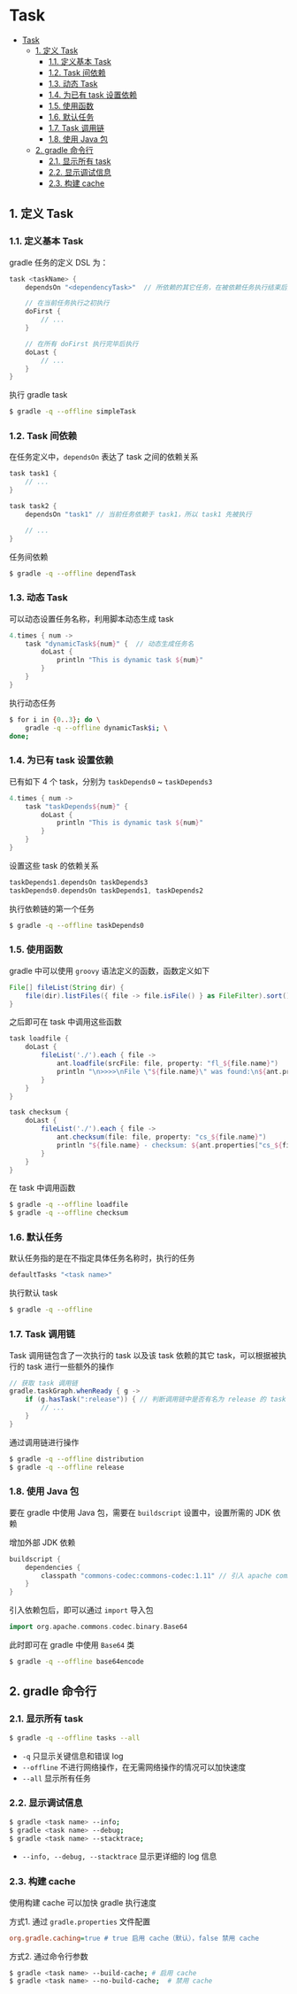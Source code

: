 # Task

- [Task](#task)
  - [1. 定义 Task](#1-定义-task)
    - [1.1. 定义基本 Task](#11-定义基本-task)
    - [1.2. Task 间依赖](#12-task-间依赖)
    - [1.3. 动态 Task](#13-动态-task)
    - [1.4. 为已有 task 设置依赖](#14-为已有-task-设置依赖)
    - [1.5. 使用函数](#15-使用函数)
    - [1.6. 默认任务](#16-默认任务)
    - [1.7. Task 调用链](#17-task-调用链)
    - [1.8. 使用 Java 包](#18-使用-java-包)
  - [2. gradle 命令行](#2-gradle-命令行)
    - [2.1. 显示所有 task](#21-显示所有-task)
    - [2.2. 显示调试信息](#22-显示调试信息)
    - [2.3. 构建 cache](#23-构建-cache)

## 1. 定义 Task

### 1.1. 定义基本 Task

gradle 任务的定义 DSL 为：

```groovy
task <taskName> {
    dependsOn "<dependencyTask>"  // 所依赖的其它任务，在被依赖任务执行结束后执行

    // 在当前任务执行之初执行
    doFirst {
        // ...
    }

    // 在所有 doFirst 执行完毕后执行
    doLast {
        // ...
    }
}
```

执行 gradle task

```bash
$ gradle -q --offline simpleTask
```

### 1.2. Task 间依赖

在任务定义中，`dependsOn` 表达了 task 之间的依赖关系

```groovy
task task1 {
    // ...
}

task task2 {
    dependsOn "task1" // 当前任务依赖于 task1，所以 task1 先被执行

    // ...
}
```

任务间依赖

```bash
$ gradle -q --offline dependTask
```

### 1.3. 动态 Task

可以动态设置任务名称，利用脚本动态生成 task

```groovy
4.times { num ->
    task "dynamicTask${num}" {  // 动态生成任务名
        doLast {
            println "This is dynamic task ${num}"
        }
    }
}
```

执行动态任务

```bash
$ for i in {0..3}; do \
    gradle -q --offline dynamicTask$i; \
done;
```

### 1.4. 为已有 task 设置依赖

已有如下 4 个 task，分别为 `taskDepends0` ~ `taskDepends3`

```groovy
4.times { num ->
    task "taskDepends${num}" {
        doLast {
            println "This is dynamic task ${num}"
        }
    }
}
```

设置这些 task 的依赖关系

```groovy
taskDepends1.dependsOn taskDepends3
taskDepends0.dependsOn taskDepends1, taskDepends2
```

执行依赖链的第一个任务

```bash
$ gradle -q --offline taskDepends0
```

### 1.5. 使用函数

gradle 中可以使用 `groovy` 语法定义的函数，函数定义如下

```groovy
File[] fileList(String dir) {
    file(dir).listFiles({ file -> file.isFile() } as FileFilter).sort()
}
```

之后即可在 task 中调用这些函数

```groovy
task loadfile {
    doLast {
        fileList('./').each { file ->
            ant.loadfile(srcFile: file, property: "fl_${file.name}")
            println "\n>>>>\nFile \"${file.name}\" was found:\n${ant.properties["fl_${file.name}"].substring(0, 50)}...\n<<<<"
        }
    }
}

task checksum {
    doLast {
        fileList('./').each { file ->
            ant.checksum(file: file, property: "cs_${file.name}")
            println "${file.name} - checksum: ${ant.properties["cs_${file.name}"]}"
        }
    }
}
```

在 task 中调用函数

```bash
$ gradle -q --offline loadfile
$ gradle -q --offline checksum
```

### 1.6. 默认任务

默认任务指的是在不指定具体任务名称时，执行的任务

```groovy
defaultTasks "<task name>"
```

执行默认 task

```bash
$ gradle -q --offline
```

### 1.7. Task 调用链

Task 调用链包含了一次执行的 task 以及该 task 依赖的其它 task，可以根据被执行的 task 进行一些额外的操作

```groovy
// 获取 task 调用链
gradle.taskGraph.whenReady { g ->
    if (g.hasTask(":release")) { // 判断调用链中是否有名为 release 的 task
        // ...
    }
}
```

通过调用链进行操作

```bash
$ gradle -q --offline distribution
$ gradle -q --offline release
```

### 1.8. 使用 Java 包

要在 gradle 中使用 Java 包，需要在 `buildscript` 设置中，设置所需的 JDK 依赖

增加外部 JDK 依赖

```groovy
buildscript {
    dependencies {
        classpath "commons-codec:commons-codec:1.11" // 引入 apache common codec 包
    }
}
```

引入依赖包后，即可以通过 `import` 导入包

```groovy
import org.apache.commons.codec.binary.Base64
```

此时即可在 gradle 中使用 `Base64` 类

```bash
$ gradle -q --offline base64encode
```

## 2. gradle 命令行

### 2.1. 显示所有 task

```bash
$ gradle -q --offline tasks --all
```

- `-q` 只显示关键信息和错误 log
- `--offline` 不进行网络操作，在无需网络操作的情况可以加快速度
- `--all` 显示所有任务

### 2.2. 显示调试信息

```bash
$ gradle <task name> --info;
$ gradle <task name> --debug;
$ gradle <task name> --stacktrace;
```

- `--info, --debug, --stacktrace` 显示更详细的 log 信息

### 2.3. 构建 cache

使用构建 cache 可以加快 gradle 执行速度

方式1. 通过 `gradle.properties` 文件配置

```ini
org.gradle.caching=true # true 启用 cache（默认），false 禁用 cache
```

方式2. 通过命令行参数

```bash
$ gradle <task name> --build-cache; # 启用 cache
$ gradle <task name> --no-build-cache;  # 禁用 cache
```

